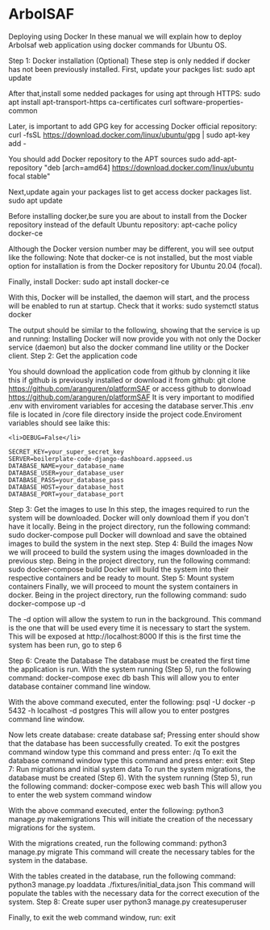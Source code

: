 # ArbolSAF
Deploying using Docker
In these manual we will explain how to deploy Arbolsaf web application using docker commands for Ubuntu OS.

Step 1: Docker installation (Optional)
These step is only nedded if docker has not been previously installed. First, update your packges list:
sudo apt update

After that,install some nedded packages for using apt through HTTPS:
sudo apt install apt-transport-https ca-certificates curl software-properties-common

Later, is important to add GPG key for accessing Docker official repository:
curl -fsSL https://download.docker.com/linux/ubuntu/gpg | sudo apt-key add -

You should add Docker repository to the APT sources
sudo add-apt-repository "deb [arch=amd64] https://download.docker.com/linux/ubuntu focal stable"

Next,update again your packages list to get access docker packages list.
sudo apt update

Before installing docker,be sure you are about to install from the Docker repository instead of the default Ubuntu repository:
apt-cache policy docker-ce

Although the Docker version number may be different, you will see output like the following: Note that docker-ce is not installed, but the most viable option for installation is from the Docker repository for Ubuntu 20.04 (focal).

Finally, install Docker:
sudo apt install docker-ce

With this, Docker will be installed, the daemon will start, and the process will be enabled to run at startup. Check that it works:
sudo systemctl status docker

The output should be similar to the following, showing that the service is up and running: Installing Docker will now provide you with not only the Docker service (daemon) but also the docker command line utility or the Docker client.
Step 2: Get the application code

You should download the application code from github by clonning it like this if github is previously installed or download it from github:
git clone https://github.com/aranguren/platformSAF
or access github to donwload
https://github.com/aranguren/platformSAF
It is very important to modified .env with enviroment variables for accesing the database server.This .env file is located in /core file directory inside the project code.Enviroment variables should see laike this:

    <li>DEBUG=False</li>

    SECRET_KEY=your_super_secret_key
    SERVER=boilerplate-code-django-dashboard.appseed.us
    DATABASE_NAME=your_database_name
    DATABASE_USER=your_database_user
    DATABASE_PASS=your_database_pass
    DATABASE_HOST=your_database_host
    DATABASE_PORT=your_database_port

Step 3: Get the images to use
In this step, the images required to run the system will be downloaded. Docker will only download them if you don't have it locally. Being in the project directory, run the following command:
sudo docker-compose pull
Docker will download and save the obtained images to build the system in the next step.
Step 4: Build the images
Now we will proceed to build the system using the images downloaded in the previous step. Being in the project directory, run the following command:
sudo docker-compose build
Docker will build the system into their respective containers and be ready to mount.
Step 5: Mount system containers
Finally, we will proceed to mount the system containers in docker. Being in the project directory, run the following command:
sudo docker-compose up -d

The -d option will allow the system to run in the background. This command is the one that will be used every time it is necessary to start the system. This will be exposed at
http://localhost:8000
If this is the first time the system has been run, go to step 6

Step 6: Create the Database
The database must be created the first time the application is run. With the system running (Step 5), run the following command:
docker-compose exec db bash
This will allow you to enter database container command line window.

With the above command executed, enter the following:
psql -U docker -p 5432 -h localhost -d postgres
This will allow you to enter postgres command line window.

Now lets create database:
create database saf;
Pressing enter should show that the database has been successfully created. To exit the postgres command window type this command and press enter:
/q
To exit the database command window type this command and press enter:
exit
Step 7: Run migrations and initial system data
To run the system migrations, the database must be created (Step 6). With the system running (Step 5), run the following command:
docker-compose exec web bash
This will allow you to enter the web system command window

With the above command executed, enter the following:
python3 manage.py makemigrations
This will initiate the creation of the necessary migrations for the system.

With the migrations created, run the following command:
python3 manage.py migrate
This command will create the necessary tables for the system in the database.

With the tables created in the database, run the following command:
python3 manage.py loaddata ./fixtures/initial_data.json
This command will populate the tables with the necessary data for the correct execution of the system.
Step 8: Create super user
python3 manage.py createsuperuser

Finally, to exit the web command window, run:
exit
